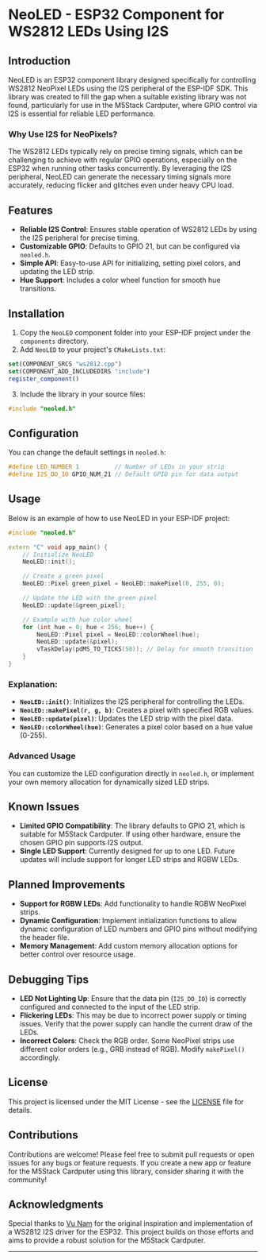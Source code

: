 # NeoLED - ESP32 Component for WS2812 LEDs Using I2S

## Introduction

NeoLED is an ESP32 component library designed specifically for controlling WS2812 NeoPixel LEDs using the I2S peripheral of the ESP-IDF SDK. This library was created to fill the gap when a suitable existing library was not found, particularly for use in the M5Stack Cardputer, where GPIO control via I2S is essential for reliable LED performance.

### Why Use I2S for NeoPixels?

The WS2812 LEDs typically rely on precise timing signals, which can be challenging to achieve with regular GPIO operations, especially on the ESP32 when running other tasks concurrently. By leveraging the I2S peripheral, NeoLED can generate the necessary timing signals more accurately, reducing flicker and glitches even under heavy CPU load.

## Features

- **Reliable I2S Control**: Ensures stable operation of WS2812 LEDs by using the I2S peripheral for precise timing.
- **Customizable GPIO**: Defaults to GPIO 21, but can be configured via `neoled.h`.
- **Simple API**: Easy-to-use API for initializing, setting pixel colors, and updating the LED strip.
- **Hue Support**: Includes a color wheel function for smooth hue transitions.

## Installation

1. Copy the `NeoLED` component folder into your ESP-IDF project under the `components` directory.
2. Add `NeoLED` to your project's `CMakeLists.txt`:

```cmake
set(COMPONENT_SRCS "ws2812.cpp")
set(COMPONENT_ADD_INCLUDEDIRS "include")
register_component()
```

3. Include the library in your source files:

```cpp
#include "neoled.h"
```

## Configuration

You can change the default settings in `neoled.h`:

```cpp
#define LED_NUMBER 1          // Number of LEDs in your strip
#define I2S_DO_IO GPIO_NUM_21 // Default GPIO pin for data output
```

## Usage

Below is an example of how to use NeoLED in your ESP-IDF project:

```cpp
#include "neoled.h"

extern "C" void app_main() {
    // Initialize NeoLED
    NeoLED::init();

    // Create a green pixel
    NeoLED::Pixel green_pixel = NeoLED::makePixel(0, 255, 0);

    // Update the LED with the green pixel
    NeoLED::update(&green_pixel);

    // Example with hue color wheel
    for (int hue = 0; hue < 256; hue++) {
        NeoLED::Pixel pixel = NeoLED::colorWheel(hue);
        NeoLED::update(&pixel);
        vTaskDelay(pdMS_TO_TICKS(50)); // Delay for smooth transition
    }
}
```

### Explanation:

- **`NeoLED::init()`**: Initializes the I2S peripheral for controlling the LEDs.
- **`NeoLED::makePixel(r, g, b)`**: Creates a pixel with specified RGB values.
- **`NeoLED::update(pixel)`**: Updates the LED strip with the pixel data.
- **`NeoLED::colorWheel(hue)`**: Generates a pixel color based on a hue value (0-255).

### Advanced Usage

You can customize the LED configuration directly in `neoled.h`, or implement your own memory allocation for dynamically sized LED strips.

## Known Issues

- **Limited GPIO Compatibility**: The library defaults to GPIO 21, which is suitable for M5Stack Cardputer. If using other hardware, ensure the chosen GPIO pin supports I2S output.
- **Single LED Support**: Currently designed for up to one LED. Future updates will include support for longer LED strips and RGBW LEDs.

## Planned Improvements

- **Support for RGBW LEDs**: Add functionality to handle RGBW NeoPixel strips.
- **Dynamic Configuration**: Implement initialization functions to allow dynamic configuration of LED numbers and GPIO pins without modifying the header file.
- **Memory Management**: Add custom memory allocation options for better control over resource usage.

## Debugging Tips

- **LED Not Lighting Up**: Ensure that the data pin (`I2S_DO_IO`) is correctly configured and connected to the input of the LED strip.
- **Flickering LEDs**: This may be due to incorrect power supply or timing issues. Verify that the power supply can handle the current draw of the LEDs.
- **Incorrect Colors**: Check the RGB order. Some NeoPixel strips use different color orders (e.g., GRB instead of RGB). Modify `makePixel()` accordingly.

## License

This project is licensed under the MIT License - see the [LICENSE](LICENSE) file for details.

## Contributions

Contributions are welcome! Please feel free to submit pull requests or open issues for any bugs or feature requests. If you create a new app or feature for the M5Stack Cardputer using this library, consider sharing it with the community!

## Acknowledgments

Special thanks to [Vu Nam](https://github.com/vunam) for the original inspiration and implementation of a WS2812 I2S driver for the ESP32. This project builds on those efforts and aims to provide a robust solution for the M5Stack Cardputer.

---

